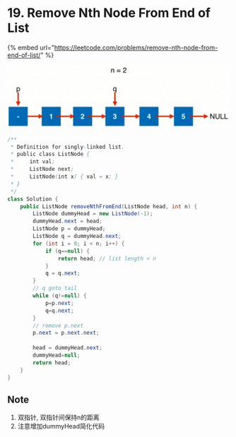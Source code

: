 # 19. Remove Nth Node From End of List

{% embed url="https://leetcode.com/problems/remove-nth-node-from-end-of-list/" %}



![](../.gitbook/assets/image%20%2819%29.png)

```java
/**
 * Definition for singly-linked list.
 * public class ListNode {
 *     int val;
 *     ListNode next;
 *     ListNode(int x) { val = x; }
 * }
 */
class Solution {
    public ListNode removeNthFromEnd(ListNode head, int n) {
        ListNode dummyHead = new ListNode(-1);
        dummyHead.next = head;
        ListNode p = dummyHead;
        ListNode q = dummyHead.next;
        for (int i = 0; i < n; i++) {
            if (q==null) {
                return head; // list length < n 
            }
            q = q.next;
        }
        // q goto tail
        while (q!=null) {
            p=p.next;
            q=q.next;
        }
        // remove p.next
        p.next = p.next.next;
        
        head = dummyHead.next;
        dummyHead=null;
        return head;
    }
}
```

## Note

1. 双指针, 双指针间保持n的距离
2. 注意增加dummyHead简化代码

